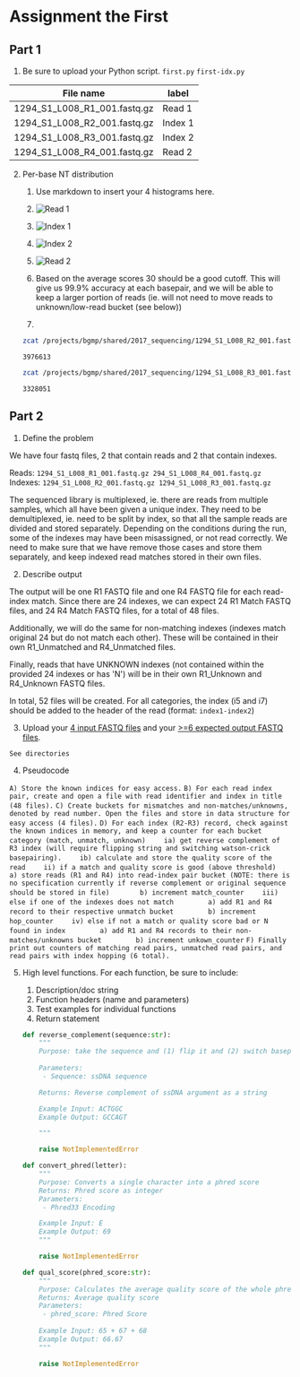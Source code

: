 # Assignment the First

## Part 1
1. Be sure to upload your Python script.
`first.py`
`first-idx.py`

| File name | label |
|---|---|
| 1294_S1_L008_R1_001.fastq.gz | Read 1 |
| 1294_S1_L008_R2_001.fastq.gz | Index 1 |
| 1294_S1_L008_R3_001.fastq.gz | Index 2 |
| 1294_S1_L008_R4_001.fastq.gz | Read 2 |

2. Per-base NT distribution
    1. Use markdown to insert your 4 histograms here.
    2. ![Read 1](1294_S1_L008_R1_001.fastq.png)
    3. ![Index 1](1294_S1_L008_R2_001.fastq.png)
    4. ![Index 2](1294_S1_L008_R3_001.fastq.png)
    5. ![Read 2](1294_S1_L008_R4_001.fastq.png)

    6. Based on the average scores 30 should be a good cutoff. This will give us 99.9% accuracy at each basepair, and we will be able to keep a larger portion of reads (ie. will not need to move reads to unknown/low-read bucket (see below))

    7.

    ```bash
    zcat /projects/bgmp/shared/2017_sequencing/1294_S1_L008_R2_001.fastq.gz | sed -n 2~4p | grep "N" | wc -l
    ```
    `3976613`

    ```bash
    zcat /projects/bgmp/shared/2017_sequencing/1294_S1_L008_R3_001.fastq.gz | sed -n 2~4p | grep "N" | wc -l
    ```
    `3328051`
    
## Part 2
1. Define the problem

We have four fastq files, 2 that contain reads and 2 that contain indexes.

Reads: `1294_S1_L008_R1_001.fastq.gz 294_S1_L008_R4_001.fastq.gz`
Indexes: `1294_S1_L008_R2_001.fastq.gz 1294_S1_L008_R3_001.fastq.gz`

The sequenced library is multiplexed, ie. there are reads from multiple samples, which all have been given a unique index. They need to be demultiplexed, ie. need to be split by index, so that all the sample reads are divided and stored separately. Depending on the conditions during the run, some of the indexes may have been misassigned, or not read correctly. We need to make sure that we have remove those cases and store them separately, and keep indexed read matches stored in their own files. 

2. Describe output

The output will be one R1 FASTQ file and one R4 FASTQ file for each read-index match. Since there are 24 indexes, we can expect 24 R1 Match FASTQ files, and 24 R4 Match FASTQ files, for a total of 48 files. 

Additionally, we will do the same for non-matching indexes (indexes match original 24 but do not match each other). These will be contained in their own R1_Unmatched and R4_Unmatched files.

Finally, reads that have UNKNOWN indexes (not contained within the provided 24 indexes or has 'N') will be in their own R1_Unknown and R4_Unknown FASTQ files.

In total, 52 files will be created. For all categories, the index (i5 and i7) should be added to the header of the read (format: `index1-index2`)

3. Upload your [4 input FASTQ files](../TEST-input_FASTQ) and your [>=6 expected output FASTQ files](../TEST-output_FASTQ).

`See directories`

4. Pseudocode

`A) Store the known indices for easy access.`
`B) For each read index pair, create and open a file with read identifier and index in title (48 files).`
`C) Create buckets for mismatches and non-matches/unknowns, denoted by read number. Open the files and store in data structure for easy access (4 files).`
`D) For each index (R2-R3) record, check against the known indices in memory, and keep a counter for each bucket category (match, unmatch, unknown)`
`    ia) get reverse complement of R3 index (will require flipping string and switching watson-crick basepairing).`
`    ib) calculate and store the quality score of the read`
`    ii) if a match and quality score is good (above threshold)`
`        a) store reads (R1 and R4) into read-index pair bucket (NOTE: there is no specification currently if reverse complement or original sequence should be stored in file)`
`       b) increment match_counter`
`    iii) else if one of the indexes does not match`
`        a) add R1 and R4 record to their respective unmatch bucket`
`        b) increment hop_counter`
`    iv) else if not a match or quality score bad or N found in index`
`        a) add R1 and R4 records to their non-matches/unknowns bucket`
`        b) increment unkown_counter`
`F) Finally print out counters of matching read pairs, unmatched read pairs, and read pairs with index hopping (6 total). `


5. High level functions. For each function, be sure to include:
    1. Description/doc string
    2. Function headers (name and parameters)
    3. Test examples for individual functions
    4. Return statement

    ```Python
    def reverse_complement(sequence:str):
        """
        Purpose: take the sequence and (1) flip it and (2) switch basepairs using watson-crick basepairing
        
        Parameters:
         - Sequence: ssDNA sequence

        Returns: Reverse complement of ssDNA argument as a string

        Example Input: ACTGGC
        Example Output: GCCAGT

        """

        raise NotImplementedError

    def convert_phred(letter):
        """
        Purpose: Converts a single character into a phred score
        Returns: Phred score as integer
        Parameters:
         - Phred33 Encoding

        Example Input: E
        Example Output: 69
        """

        raise NotImplementedError

    def qual_score(phred_score:str):
        """
        Purpose: Calculates the average quality score of the whole phred string
        Returns: Average quality score
        Parameters:
         - phred_score: Phred Score
        
        Example Input: 65 + 67 + 68
        Example Output: 66.67
        """

        raise NotImplementedError

    ```

